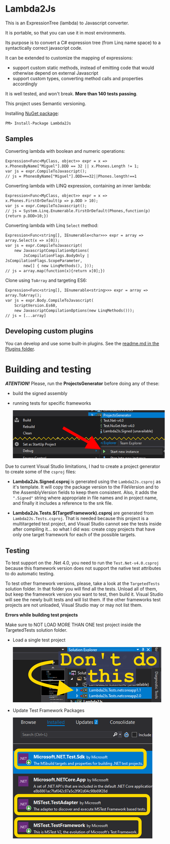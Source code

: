 # Lambda2Js

This is an ExpressionTree (lambda) to Javascript converter.

It is portable, so that you can use it in most environments.

Its purpose is to convert a C# expression tree (from Linq name space) to a syntactically correct javascript code.

It can be extended to customize the mapping of expressions:
- support custom static methods, instead of emitting code that would otherwise depend on external Javascript
- support custom types, converting method calls and properties accordingly

It is well tested, and won't break. **More than 140 tests passing**.

This project uses Semantic versioning.

Installing [NuGet package](https://www.nuget.org/packages/Lambda2Js):

    PM> Install-Package Lambda2Js

Samples
-------

Converting lambda with boolean and numeric operations:

    Expression<Func<MyClass, object>> expr = x => x.PhonesByName["Miguel"].DDD == 32 || x.Phones.Length != 1;
    var js = expr.CompileToJavascript();
    // js = PhonesByName["Miguel"].DDD===32||Phones.length!==1

Converting lambda with LINQ expression, containing an inner lambda:

    Expression<Func<MyClass, object>> expr = x => x.Phones.FirstOrDefault(p => p.DDD > 10);
    var js = expr.CompileToJavascript();
    // js = System.Linq.Enumerable.FirstOrDefault(Phones,function(p){return p.DDD>10;})

Converting lambda with Linq `Select` method:

	Expression<Func<string[], IEnumerable<char>>> expr = array => array.Select(x => x[0]);
    var js = expr.CompileToJavascript(
        new JavascriptCompilationOptions(
            JsCompilationFlags.BodyOnly | JsCompilationFlags.ScopeParameter,
            new[] { new LinqMethods(), }));
    // js = array.map(function(x){return x[0];})

Clone using `ToArray` and targeting ES6:

    Expression<Func<string[], IEnumerable<string>>> expr = array => array.ToArray();
    var js = expr.Body.CompileToJavascript(
        ScriptVersion.Es60,
        new JavascriptCompilationOptions(new LinqMethods()));
    // js = [...array]

Developing custom plugins
--------

You can develop and use some built-in plugins. See the [readme.md in the Plugins folder](https://github.com/gearz-lab/lambda2js/tree/master/Lambda2Js/Plugins).

# Building and testing

***ATENTION!*** Please, run the **ProjectsGenerator**
before doing any of these:

- build the signed assembly
- running tests for specific frameworks

    ![Run Projects Generator](docs/images/RunProjectsGenerator.png)

Due to current Visual Studio limitations, I had to create
a project generator to create some of the `csproj` files:

- **Lambda2Js.Signed.csproj** is generated using the
`Lambda2Js.csproj` as it's template. It will copy the
package version to the FileVersion and to the
AssemblyVersion fields to keep them consistent.
Also, it adds the `".Signed"` string where appropriate
in file names and in project name, and finally it
includes a reference to the snk file.

- **Lambda2Js.Tests.$(TargetFramework).csproj** are
generated from `Lambda2Js.Tests.csproj`. That is needed
because this project is a multitargeted test project,
and Visual Studio cannot see the tests inside after
compiling it... so what I did was: create copy projects
that have only one target framework for each of the
possible targets.

## Testing

To test support on the .Net 4.0, you need to run the
`Test.Net-v4.0.csproj` because this framework version
does not support the native test attributes to do
automatic testing.

To test other framework versions, please, take a 
look at the `TargetedTests` solution folder. In that 
folder you will find all the tests. Unload all of them, 
but keep the framework version you want to test, 
then build it. Visual Studio will see the newly built 
tests and will list them. If the other frameworks test 
projects are not unloaded, Visual Studio may or may 
not list them.

**Errors while building test projects**

Make sure to NOT LOAD MORE THAN ONE test project inside the TargetedTests solution folder.

- Load a single test project

    ![Load Single Test Project](docs/images/LoadSingleTestProject.png)

- Update Test Framework Packages

    ![Update Test Framework Packages](docs/images/UpdateTestFrameworkPackages.png)
